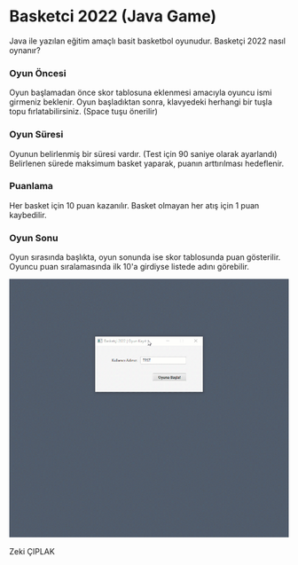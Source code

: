 # Basketci 2022 (Java Game)
Java ile yazılan eğitim amaçlı basit basketbol oyunudur. 
Basketçi 2022 nasıl oynanır?
 
###  Oyun Öncesi
Oyun başlamadan önce skor tablosuna eklenmesi amacıyla oyuncu ismi girmeniz beklenir.
Oyun başladıktan sonra, klavyedeki herhangi bir tuşla topu fırlatabilirsiniz. (Space tuşu önerilir)

### Oyun Süresi
Oyunun belirlenmiş bir süresi vardır. (Test için 90 saniye olarak ayarlandı)
Belirlenen sürede maksimum basket yaparak, puanın arttırılması hedeflenir.

### Puanlama
Her basket için 10 puan kazanılır.
Basket olmayan her atış için 1 puan kaybedilir.

### Oyun Sonu
Oyun sırasında başlıkta, oyun sonunda ise skor tablosunda puan gösterilir.
Oyuncu puan sıralamasında ilk 10'a girdiyse listede adını görebilir.


![Basketçi 2022 - Java Game](https://github.com/zkcplk/Basketci-2022/blob/main/basketci_java_game.gif?raw=true)

Zeki ÇIPLAK
